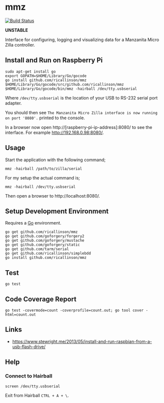 # mmz

[![Build Status](https://travis-ci.org/ricallinson/mmz.svg?branch=master)](https://travis-ci.org/ricallinson/mmz)

__UNSTABLE__

Interface for configuring, logging and visualizing data for a Manzanita Micro Zilla controller.

## Install and Run on Raspberry Pi

    sudo apt-get install go
    export GOPATH=$HOME/Library/Go/gocode
    go install github.com/ricallinson/mmz
    $HOME/Library/Go/gocode/src/github.com/ricallinson/mmz
    $HOME/Library/Go/gocode/bin/mmz -hairball /dev/tty.usbserial

Where `/dev/tty.usbserial` is the location of your USB to RS-232 serial port adapter.

You should then see `The Manzanita Micro Zilla interface is now running on port '8080'.` printed to the console.

In a browser now open http://[raspberry-pi-ip-address]:8080/ to see the interface. For example http://192.168.0.98:8080/.

## Usage

Start the application with the following command;

    mmz -hairball /path/to/zilla/serial

For my setup the actual command is;

    mmz -hairball /dev/tty.usbserial

Then open a browser to http://localhost:8080/.

## Setup Development Environment

Requires a [Go](https://golang.org/dl/) environment.

    go get github.com/ricallinson/mmz
    go get github.com/goforgery/forgery2
    go get github.com/goforgery/mustache
    go get github.com/goforgery/static
    go get github.com/tarm/serial
    go get github.com/ricallinson/simplebdd
    go install github.com/ricallinson/mmz

## Test

    go test

## Code Coverage Report

    go test -covermode=count -coverprofile=count.out; go tool cover -html=count.out

## Links

* https://www.stewright.me/2013/05/install-and-run-raspbian-from-a-usb-flash-drive/

## Help

### Connect to Hairball

    screen /dev/tty.usbserial

Exit from Hairball `CTRL + A + \`.
